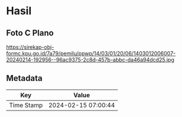 # Hasil

## Foto C Plano

https://sirekap-obj-formc.kpu.go.id/7a79/pemilu/ppwp/14/03/01/20/06/1403012006007-20240214-192956--96ac9375-2c8d-457b-abbc-da46a94dcd25.jpg


## Metadata

| Key        | Value               |
| ---------- | ------------------- |
| Time Stamp | 2024-02-15 07:00:44 |



